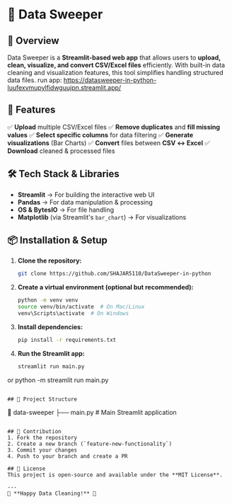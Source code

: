 # 📀 Data Sweeper

## 🚀 Overview
Data Sweeper is a **Streamlit-based web app** that allows users to **upload, clean, visualize, and convert CSV/Excel files** efficiently. With built-in data cleaning and visualization features, this tool simplifies handling structured data files.
run app: https://datasweeper-in-python-luufexvmupylfidwguujpn.streamlit.app/
## 🎯 Features
✅ **Upload** multiple CSV/Excel files
✅ **Remove duplicates** and **fill missing values**
✅ **Select specific columns** for data filtering
✅ **Generate visualizations** (Bar Charts)
✅ **Convert** files between **CSV ↔ Excel**
✅ **Download** cleaned & processed files

## 🛠️ Tech Stack & Libraries
- **Streamlit** → For building the interactive web UI
- **Pandas** → For data manipulation & processing
- **OS & BytesIO** → For file handling
- **Matplotlib** (via Streamlit's `bar_chart`) → For visualizations

## 📦 Installation & Setup
1. **Clone the repository:**
   ```bash
   git clone https://github.com/SHAJAR5110/DataSweeper-in-python
   ```
2. **Create a virtual environment (optional but recommended):**
   ```bash
   python -m venv venv
   source venv/bin/activate  # On Mac/Linux
   venv\Scripts\activate  # On Windows
   ```
3. **Install dependencies:**
   ```bash
   pip install -r requirements.txt
   ```
4. **Run the Streamlit app:**
   ```bash
   streamlit run main.py
or
   python -m streamlit run main.py
   ```

## 📂 Project Structure
```
📂 data-sweeper
├── main.py                # Main Streamlit application

```

## 🤝 Contribution
1. Fork the repository
2. Create a new branch (`feature-new-functionality`)
3. Commit your changes
4. Push to your branch and create a PR

## 📜 License
This project is open-source and available under the **MIT License**.

---
🎉 **Happy Data Cleaning!** 🚀

